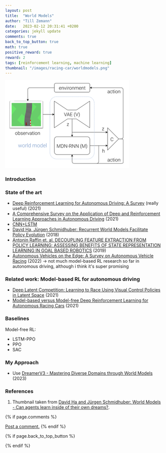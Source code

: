 ```yaml
---
layout: post
title:  "World Models"
author: "Till Zemann"
date:   2023-02-12 20:31:41 +0200
categories: jekyll update
comments: true
back_to_top_button: true
math: true
positive_reward: true
reward: 2
tags: [reinforcement learning, machine learning]
thumbnail: "/images/racing-car/worldmodels.png"
---
```



<div class="img-block" style="width: 400px;">
    <img src="/images/racing-car/worldmodels.png"/>
</div>


<!-- <em style="float:right">First draft: 2022-10-22</em><br> -->

<!--
### Contents
* TOC
{:toc}
-->

### Introduction



### State of the art

- [Deep Reinforcement Learning for Autonomous Driving: A Survey](https://arxiv.org/abs/2002.00444) (really useful) (2021)
- [A Comprehensive Survey on the Application of Deep and Reinforcement Learning Approaches in Autonomous Driving](https://reader.elsevier.com/reader/sd/pii/S1319157822000970?token=2ECFFB83B4E92A712CA43828B1CA10E7689060C21AE7A39C0B9FC311025524456B85161D53D3B6ECEB2A3E47D0A48B7F&originRegion=eu-west-1&originCreation=20230212223824) (2021)
- [CNN+LSTM](https://ieeexplore.ieee.org/document/8500703)
- [David Ha, Jürgen Schmidhuber: Recurrent World Models Facilitate Policy Evolution](https://arxiv.org/pdf/1809.01999.pdf) (2018)
- [Antonin Raffin et. al. DECOUPLING FEATURE EXTRACTION FROM POLICY LEARNING: ASSESSING BENEFITS OF STATE REPRESENTATION LEARNING IN GOAL BASED ROBOTICS](https://arxiv.org/pdf/1901.08651.pdf) (2019)
- [Autonomous Vehicles on the Edge: A Survey on Autonomous Vehicle Racing](https://arxiv.org/pdf/2202.07008.pdf#cite.schwarting2021) (2022)
-> not much model-based RL research so far in autonomous driving, although i think it's super promising


### Related work: Model-based RL for autonomous driving


- [Deep Latent Competition: Learning to Race Using Visual Control Policies in Latent Space](https://arxiv.org/pdf/2102.09812.pdf) (2021)
- [Model-based versus Model-free Deep Reinforcement Learning for Autonomous Racing Cars](https://arxiv.org/pdf/2103.04909v1.pdf) (2021)


### Baselines

Model-free RL:
- LSTM-PPO
- PPO
- SAC


### My Approach

- Use [DreamerV3 - Mastering Diverse Domains through World Models](https://arxiv.org/abs/2301.04104v1) (2023)

<!-- In-Text Citing -->
<!-- 
You can...
- use bullet points
1. use
2. ordered
3. lists


-- Math --
$\hat{s} = \frac{1}{n-1} \sum_{i=1}^{n} (x_i - \mu)^2$ 

-- Images --
<div class="img-block" style="width: 800px;">
    <img src="/images/lofi_art.png"/>
    <span><strong>Fig 1.1.</strong> Agent and Environment interactions</span>
</div>

-- Links --
[(k-fold) Cross-Validation](https://scikit-learn.org/stable/modules/cross_validation.html)

{% highlight python %}
@jit
def f(x)
    print("hi")
# does cool stuff
{% endhighlight %}

-- Highlights --
AAABC `ASDF` __some bold text__

-- Colors --
The <strong style="color: #1E72E7">joint distribution</strong> of $X$ and $Y$ is written as $P(X, Y)$.
The <strong style="color: #ED412D">marginal distribution</strong> on the other hand can be written out as a table.
-->

<!-- uncomment, when i understand more of the algorithms presented (missing DDPG, SAC, TD3, TRPO, PPO, Dyna-Q)
### Rl-Algorithms-Taxonomy in a Venn-Diagram

<div class="img-block" style="width: 700px;">
    <img src="/images/actor-critic/venn-diagram-rl-algos-detailed.png"/>
</div>

-->

### References
1. Thumbnail taken from [David Ha and Jürgen Schmidhuber: World Models - Can agents learn inside of their own dreams?][thumb-website].

<!-- Ressources -->
[thumb-website]: https://worldmodels.github.io/


<!-- Optional Comment Section-->
{% if page.comments %}
<p class="vspace"></p>
<a class="commentlink" role="button" href="/comments/">Post a comment.</a> <!-- role="button"  -->
{% endif %}

<!-- Optional Back to Top Button -->
{% if page.back_to_top_button %}
<script src="https://unpkg.com/vanilla-back-to-top@7.2.1/dist/vanilla-back-to-top.min.js"></script>
<script>addBackToTop({
  diameter: 40,
  backgroundColor: 'rgb(255, 255, 255, 0.7)', /* 30,144,255, 0.7 */
  textColor: '#4a4946'
})</script>
{% endif %}
